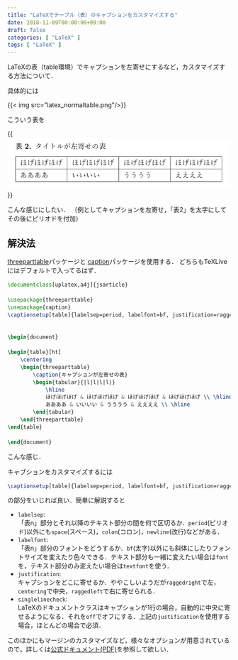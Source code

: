 ```yaml
---
title: "LaTeXでテーブル（表）のキャプションをカスタマイズする"
date: 2018-11-09T00:00:00+09:00
draft: false
categories: [ "LaTeX" ]
tags: [ "LaTeX" ]
---
```


LaTeXの表（table環境）でキャプションを左寄せにするなど，カスタマイズする方法について．

具体的には

{{< img src="latex_normaltable.png"/>}}

こういう表を

{{<img src="latex_customizedtable.png"/>}}

こんな感じにしたい．
（例としてキャプションを左寄せ，「表2」を太字にしてその後にピリオドを付加）

## 解決法

[threeparttable]( https://ctan.org/pkg/threeparttable )パッケージと
[caption](https://gitlab.com/axelsommerfeldt/caption)パッケージを使用する．
どちらもTeXLiveにはデフォルトで入ってるはず．

```tex
\documentclass[uplatex,a4j]{jsarticle}

\usepackage{threeparttable}
\usepackage{caption}
\captionsetup[table]{labelsep=period, labelfont=bf, justification=raggedright, singlelinecheck=off}


\begin{document}

\begin{table}[ht]
    \centering
    \begin{threeparttable} 
        \caption{キャプションが左寄せの表}
        \begin{tabular}{|l|l|l|l|}
            \hline
            ほげほげほげ & ほげほげほげ & ほげほげほげ & ほげほげほげ \\ \hline
            ああああ & いいいい & うううう & ええええ \\ \hline
        \end{tabular}
    \end{threeparttable} 
\end{table}

\end{document}
```

こんな感じ．

キャブションをカスタマイズするには

```tex
\captionsetup[table]{labelsep=period, labelfont=bf, justification=raggedright, singlelinecheck=off}
```

の部分をいじれば良い．簡単に解説すると

- `labelsep`:  
「表n」部分とそれ以降のテキスト部分の間を何で区切るか．`period`(ピリオド)以外にも`space`(スペース)，`colon`(コロン)，`newline`(改行)などがある．
- `labelfont`:   
「表n」部分のフォントをどうするか．`bf`(太字)以外にも斜体にしたりフォントサイズを変えたり色々できる．テキスト部分も一緒に変えたい場合は`font`を，テキスト部分のみ変えたい場合は`textfont`を使う．
- `justification`:  
キャプションをどこに寄せるか．ややこしいようだが`raggedright`で左，`centering`で中央，`raggedleft`で右に寄せられる．
- `singlelinecheck`:  
LaTeXのドキュメントクラスはキャプションが1行の場合，自動的に中央に寄せるようになる．それを`off`でオフにする．上記の`justification`を使用する場合，ほとんどの場合で必須．

このほかにもマージンのカスタマイズなど，様々なオプションが用意されているので，詳しくは[公式ドキュメント(PDF)](https://gitlab.com/axelsommerfeldt/caption/blob/3.3/doc/caption-eng.pdf)を参照して欲しい．